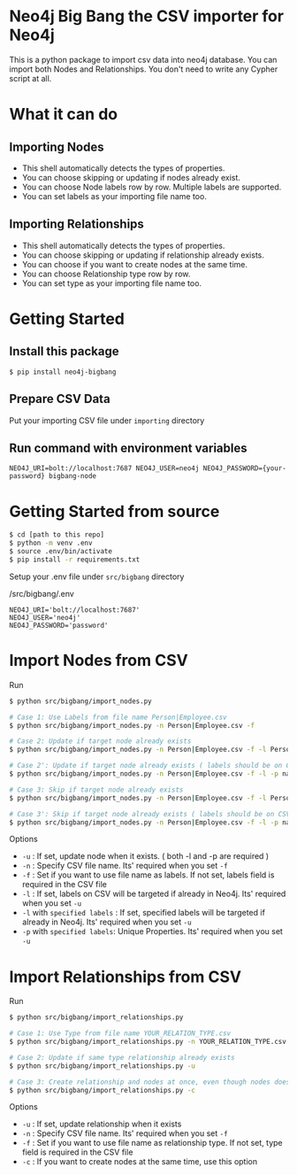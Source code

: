 # Neo4j Big Bang the CSV importer for Neo4j
This is a python package to import csv data into neo4j database.
You can import both Nodes and Relationships.
You don't need to write any Cypher script at all.

# What it can do

## Importing Nodes
- This shell automatically detects the types of properties.
- You can choose skipping or updating if nodes already exist.
- You can choose Node labels row by row. Multiple labels are supported.
- You can set labels as your importing file name too.

## Importing Relationships
- This shell automatically detects the types of properties.
- You can choose skipping or updating if relationship already exists.
- You can choose if you want to create nodes at the same time.
- You can choose Relationship type row by row.
- You can set type as your importing file name too.


# Getting Started

## Install this package

```
$ pip install neo4j-bigbang
```

## Prepare CSV Data

Put your importing CSV file under `importing` directory

## Run command with environment variables

```
NEO4J_URI=bolt://localhost:7687 NEO4J_USER=neo4j NEO4J_PASSWORD={your-password} bigbang-node
```


# Getting Started from source

```bash
$ cd [path to this repo]
$ python -m venv .env
$ source .env/bin/activate
$ pip install -r requirements.txt
```

Setup your .env file under `src/bigbang` directory


/src/bigbang/.env
```
NEO4J_URI='bolt://localhost:7687'
NEO4J_USER='neo4j'
NEO4J_PASSWORD='password'
```

# Import Nodes from CSV

Run

```bash
$ python src/bigbang/import_nodes.py

# Case 1: Use Labels from file name Person|Employee.csv
$ python src/bigbang/import_nodes.py -n Person|Employee.csv -f

# Case 2: Update if target node already exists
$ python src/bigbang/import_nodes.py -n Person|Employee.csv -f -l Person|Teacher -p name|employee_id -u

# Case 2': Update if target node already exists ( labels should be on CSV )
$ python src/bigbang/import_nodes.py -n Person|Employee.csv -f -l -p name|employee_id -u

# Case 3: Skip if target node already exists
$ python src/bigbang/import_nodes.py -n Person|Employee.csv -f -l Person|Teacher -p name|employee_id

# Case 3': Skip if target node already exists ( labels should be on CSV )
$ python src/bigbang/import_nodes.py -n Person|Employee.csv -f -l -p name|employee_id
```

Options

- `-u` : If set, update node when it exists. ( both -l and -p are required )
- `-n` : Specify CSV file name. Its' required when you set `-f`
- `-f` : Set if you want to use file name as labels. If not set, labels field is required in the CSV file
- `-l` : If set, labels on CSV will be targeted if already in Neo4j. Its' required when you set `-u`
- `-l` with `specified labels` : If set, specified labels will be targeted if already in Neo4j. Its' required when you set `-u`
- `-p` with `specified labels`: Unique Properties. Its' required when you set `-u`


# Import Relationships from CSV

Run

```bash
$ python src/bigbang/import_relationships.py

# Case 1: Use Type from file name YOUR_RELATION_TYPE.csv
$ python src/bigbang/import_relationships.py -n YOUR_RELATION_TYPE.csv -f

# Case 2: Update if same type relationship already exists
$ python src/bigbang/import_relationships.py -u

# Case 3: Create relationship and nodes at once, even though nodes does not exist
$ python src/bigbang/import_relationships.py -c
```

Options

- `-u` : If set, update relationship when it exists
- `-n` : Specify CSV file name. Its' required when you set `-f`
- `-f` : Set if you want to use file name as relationship type. If not set, type field is required in the CSV file
- `-c` : If you want to create nodes at the same time, use this option

